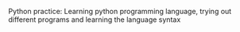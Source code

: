 Python practice: Learning python programming language, trying out different programs and learning the language syntax
